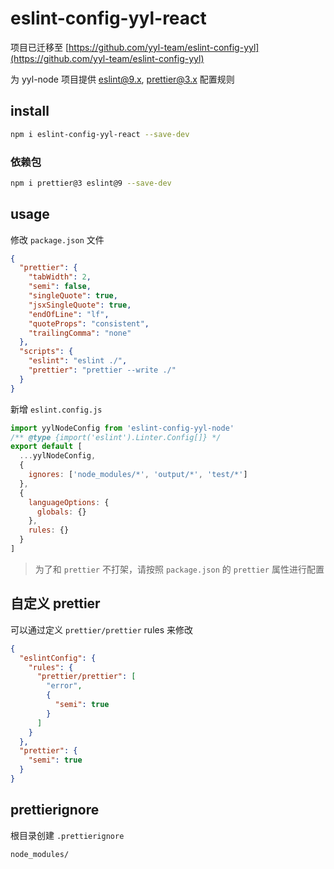 # eslint-config-yyl-react

项目已迁移至 [https://github.com/yyl-team/eslint-config-yyl](https://github.com/yyl-team/eslint-config-yyl)

为 yyl-node 项目提供 eslint@9.x, prettier@3.x 配置规则

## install

```bash
npm i eslint-config-yyl-react --save-dev
```

### 依赖包

```bash
npm i prettier@3 eslint@9 --save-dev
```

## usage

修改 `package.json` 文件

```json
{
  "prettier": {
    "tabWidth": 2,
    "semi": false,
    "singleQuote": true,
    "jsxSingleQuote": true,
    "endOfLine": "lf",
    "quoteProps": "consistent",
    "trailingComma": "none"
  },
  "scripts": {
    "eslint": "eslint ./",
    "prettier": "prettier --write ./"
  }
}
```

新增 `eslint.config.js`

```js
import yylNodeConfig from 'eslint-config-yyl-node'
/** @type {import('eslint').Linter.Config[]} */
export default [
  ...yylNodeConfig,
  {
    ignores: ['node_modules/*', 'output/*', 'test/*']
  },
  {
    languageOptions: {
      globals: {}
    },
    rules: {}
  }
]
```

> 为了和 `prettier` 不打架，请按照 `package.json` 的 `prettier` 属性进行配置

## 自定义 prettier

可以通过定义 `prettier/prettier` rules 来修改

```json
{
  "eslintConfig": {
    "rules": {
      "prettier/prettier": [
        "error",
        {
          "semi": true
        }
      ]
    }
  },
  "prettier": {
    "semi": true
  }
}
```

## prettierignore

根目录创建 `.prettierignore`

```
node_modules/
```
